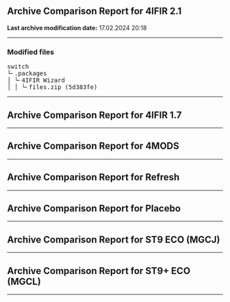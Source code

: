 <h2>Archive Comparison Report for <b>4IFIR 2.1 </b></h2><b>Last archive modification date:</b> 17.02.2024 20:18<hr>

<h3>Modified files</h3>
<pre>switch
└╴.packages
│ └╴4IFIR Wizard
│ │ └╴files.zip (5d383fe)
</pre>
<hr>

<h2>Archive Comparison Report for <b>4IFIR 1.7</b></h2><hr>

<h2>Archive Comparison Report for <b>4MODS</b></h2><hr>

<h2>Archive Comparison Report for <b>Refresh</b></h2><hr>

<h2>Archive Comparison Report for <b>Placebo</b></h2><hr>

<h2>Archive Comparison Report for <b>ST9 ECO (MGCJ)</b></h2><hr>

<h2>Archive Comparison Report for <b>ST9+ ECO (MGCL)</b></h2><hr>

